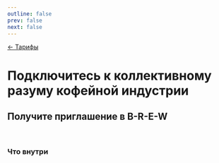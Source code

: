 ```yaml
---
outline: false
prev: false
next: false
---
```


[← Тарифы](/brew/membership)

# Подключитесь к коллективному разуму кофейной индустрии

## Получите приглашение в B-R-E-W

<br>

<script setup>
import FreeForm from '../../.vitepress/components/FreeForm.vue'
</script>

<FreeForm />

### Что внутри



